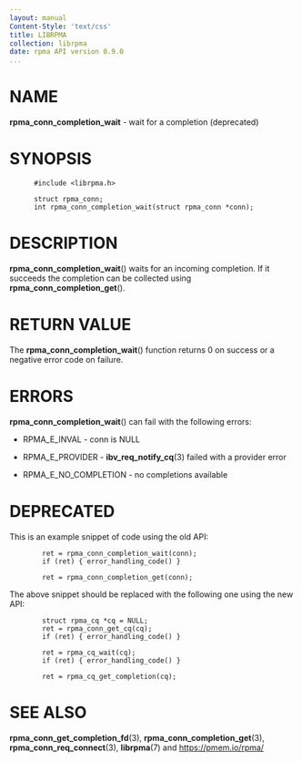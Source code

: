 ```yaml
---
layout: manual
Content-Style: 'text/css'
title: LIBRPMA
collection: librpma
date: rpma API version 0.9.0
...
```


[comment]: <> (SPDX-License-Identifier: BSD-3-Clause)
[comment]: <> (Copyright 2020, Intel Corporation)

NAME
====

**rpma\_conn\_completion\_wait** - wait for a completion (deprecated)

SYNOPSIS
========

          #include <librpma.h>

          struct rpma_conn;
          int rpma_conn_completion_wait(struct rpma_conn *conn);

DESCRIPTION
===========

**rpma\_conn\_completion\_wait**() waits for an incoming completion. If
it succeeds the completion can be collected using
**rpma\_conn\_completion\_get**().

RETURN VALUE
============

The **rpma\_conn\_completion\_wait**() function returns 0 on success or
a negative error code on failure.

ERRORS
======

**rpma\_conn\_completion\_wait**() can fail with the following errors:

-   RPMA\_E\_INVAL - conn is NULL

-   RPMA\_E\_PROVIDER - **ibv\_req\_notify\_cq**(3) failed with a
    provider error

-   RPMA\_E\_NO\_COMPLETION - no completions available

DEPRECATED
==========

This is an example snippet of code using the old API:

            ret = rpma_conn_completion_wait(conn);
            if (ret) { error_handling_code() }

            ret = rpma_conn_completion_get(conn);

The above snippet should be replaced with the following one using the
new API:

            struct rpma_cq *cq = NULL;
            ret = rpma_conn_get_cq(cq);
            if (ret) { error_handling_code() }

            ret = rpma_cq_wait(cq);
            if (ret) { error_handling_code() }

            ret = rpma_cq_get_completion(cq);

SEE ALSO
========

**rpma\_conn\_get\_completion\_fd**(3),
**rpma\_conn\_completion\_get**(3), **rpma\_conn\_req\_connect**(3),
**librpma**(7) and https://pmem.io/rpma/

